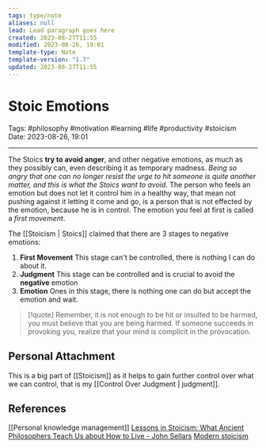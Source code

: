 ```yaml
---
tags: type/note
aliases: null
lead: Lead paragraph goes here
created: 2023-08-27T11:55
modified: 2023-08-26, 19:01
template-type: Note
template-version: "1.7"
updated: 2023-08-27T11:55
---
```


# Stoic Emotions

Tags:  #philosophy  #motivation #learning #life #productivity #stoicism  
Date: 2023-08-26, 19:01

---

The Stoics **try to avoid anger**, and other negative emotions, as much as they possibly can, even describing it as temporary madness. _Being so angry that one can no longer resist the urge to hit someone is quite another matter, and this is what the Stoics want to avoid_. The person who feels an emotion but does not let it control him in a healthy way, that mean not pushing against it letting it come and go, is a person that is not effected by the emotion, because he is in control. The emotion you feel at first is called a _first movement_. 

The [[Stoicism | Stoics]] claimed that there are 3 stages to negative emotions:

1. **First Movement**
	This stage can't be controlled, there is nothing I can do about it. 
2. **Judgment**
	This stage can be controlled and is crucial to avoid the **negative** emotion
3. **Emotion**
	Ones in this stage, there is nothing one can do but accept the emotion and wait. 

> [!quote]
> Remember, it is not enough to be hit or insulted to be harmed, you must believe 
> that you are being harmed. If someone succeeds in provoking you, realize that your 
> mind is complicit in the provocation.

## Personal Attachment

This is a big part of [[Stoicism]] as it helps to gain further control over what we can control, that is my [[Control Over Judgment | judgment]].

## References

[[Personal knowledge management]]
[Lessons in Stoicism: What Ancient Philosophers Teach Us about How to Live - John Sellars](https://books.google.cz/books/about/Lessons_in_Stoicism.html?id=ky84zQEACAAJ&redir_esc=y)
[Modern stoicism](https://modernstoicism.com/)

